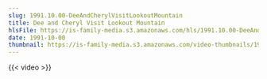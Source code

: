 ```yaml
---
slug: 1991.10.00-DeeAndCherylVisitLookoutMountain
title: Dee and Cheryl Visit Lookout Mountain
hlsFile: https://is-family-media.s3.amazonaws.com/hls/1991.10.00-DeeAndCherylVisitLookoutMountain/1991.10.00-DeeAndCherylVisitLookoutMountain.m3u8
date: 1991-10-00
thumbnail: https://is-family-media.s3.amazonaws.com/video-thumbnails/1991.10.00-DeeAndCherylVisitLookoutMountain.png
---
```

{{< video >}}

